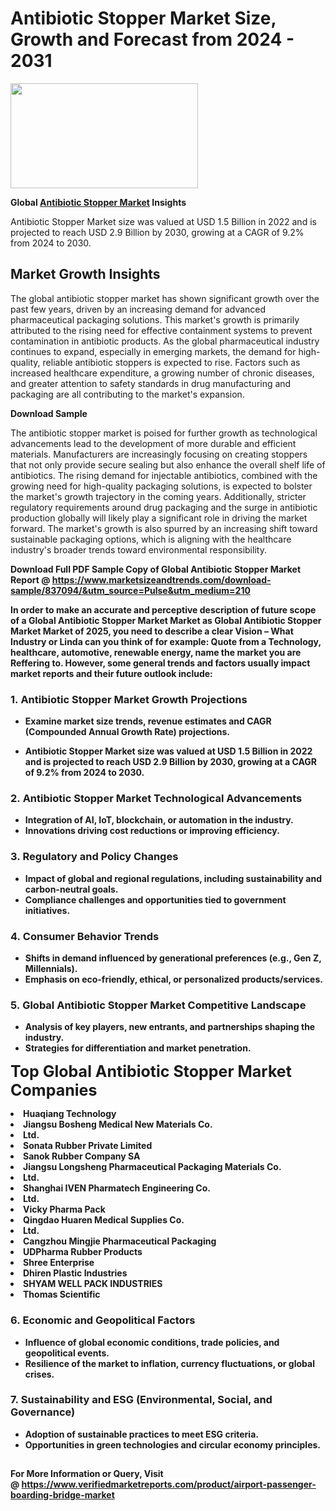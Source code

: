 <H1>Antibiotic Stopper Market Size, Growth and Forecast from 2024 - 2031</H1><img class="aligncenter size-medium wp-image-584254" src="https://thirdeyenews.in/wp-content/uploads/2024/09/Global-Market-Research-300x168.jpeg" alt="" width="300" height="168" /><p><strong>Global&nbsp;<a href="https://www.marketsizeandtrends.com/download-sample/837094/&amp;utm_source=Pulse&amp;utm_medium=210">Antibiotic Stopper Market</a> Insights</strong></p><p>Antibiotic Stopper Market size was valued at USD 1.5 Billion in 2022 and is projected to reach USD 2.9 Billion by 2030, growing at a CAGR of 9.2% from 2024 to 2030.</p><p><h2>Market Growth Insights</h2> <p>The global antibiotic stopper market has shown significant growth over the past few years, driven by an increasing demand for advanced pharmaceutical packaging solutions. This market's growth is primarily attributed to the rising need for effective containment systems to prevent contamination in antibiotic products. As the global pharmaceutical industry continues to expand, especially in emerging markets, the demand for high-quality, reliable antibiotic stoppers is expected to rise. Factors such as increased healthcare expenditure, a growing number of chronic diseases, and greater attention to safety standards in drug manufacturing and packaging are all contributing to the market's expansion.</p> <p><strong>Download Sample</strong></p> <p>The antibiotic stopper market is poised for further growth as technological advancements lead to the development of more durable and efficient materials. Manufacturers are increasingly focusing on creating stoppers that not only provide secure sealing but also enhance the overall shelf life of antibiotics. The rising demand for injectable antibiotics, combined with the growing need for high-quality packaging solutions, is expected to bolster the market's growth trajectory in the coming years. Additionally, stricter regulatory requirements around drug packaging and the surge in antibiotic production globally will likely play a significant role in driving the market forward. The market's growth is also spurred by an increasing shift toward sustainable packaging options, which is aligning with the healthcare industry's broader trends toward environmental responsibility.</p> <p><strong></p><p><span class=""><strong>Download Full PDF Sample Copy of Global Antibiotic Stopper Market Report</strong> @ <a href="https://www.marketsizeandtrends.com/download-sample/837094/&amp;utm_source=Pulse&amp;utm_medium=210" target="_blank">https://www.marketsizeandtrends.com/download-sample/837094/&amp;utm_source=Pulse&amp;utm_medium=210</a></span></p><p>In order to make an accurate and perceptive description of future scope of a Global&nbsp;Antibiotic Stopper Market Market as Global&nbsp;Antibiotic Stopper Market Market of 2025, you need to describe a clear Vision &ndash; What Industry or Linda can you think of for example: Quote from a Technology, healthcare, automotive, renewable energy, name the market you are Reffering to. However, some general trends and factors usually impact market reports and their future outlook include:</p><h3>1.&nbsp;<strong>Antibiotic Stopper Market Growth Projections</strong></h3><ul><li>Examine market size trends, revenue estimates and CAGR (Compounded Annual Growth Rate) projections.</li><li><p>Antibiotic Stopper Market size was valued at USD 1.5 Billion in 2022 and is projected to reach USD 2.9 Billion by 2030, growing at a CAGR of 9.2% from 2024 to 2030.</p></li></ul><h3>2.&nbsp;<strong>Antibiotic Stopper Market Technological Advancements</strong></h3><ul><li>Integration of AI, IoT, blockchain, or automation in the industry.</li><li>Innovations driving cost reductions or improving efficiency.</li></ul><h3>3.&nbsp;<strong>Regulatory and Policy Changes</strong></h3><ul><li>Impact of global and regional regulations, including sustainability and carbon-neutral goals.</li><li>Compliance challenges and opportunities tied to government initiatives.</li></ul><h3>4.&nbsp;<strong>Consumer Behavior Trends</strong></h3><ul><li>Shifts in demand influenced by generational preferences (e.g., Gen Z, Millennials).</li><li>Emphasis on eco-friendly, ethical, or personalized products/services.</li></ul><h3>5.&nbsp;<strong>Global Antibiotic Stopper Market Competitive Landscape</strong></h3><ul><li>Analysis of key players, new entrants, and partnerships shaping the industry.</li><li>Strategies for differentiation and market penetration.</li></ul><p data-pm-slice="1 1 []"><span style="color: inherit; font-family: inherit; font-size: 25px;">Top Global Antibiotic Stopper Market Companies</span></p><div class="" data-test-id=""><p><li>Huaqiang Technology</li><li> Jiangsu Bosheng Medical New Materials Co.</li><li> Ltd.</li><li> Sonata Rubber Private Limited</li><li> Sanok Rubber Company SA</li><li> Jiangsu Longsheng Pharmaceutical Packaging Materials Co.</li><li> Ltd.</li><li> Shanghai IVEN Pharmatech Engineering Co.</li><li> Ltd.</li><li> Vicky Pharma Pack</li><li> Qingdao Huaren Medical Supplies Co.</li><li> Ltd.</li><li> Cangzhou Mingjie Pharmaceutical Packaging</li><li> UDPharma Rubber Products</li><li> Shree Enterprise</li><li> Dhiren Plastic Industries</li><li> SHYAM WELL PACK INDUSTRIES</li><li> Thomas Scientific</li></p></div><h3>6.&nbsp;<strong>Economic and Geopolitical Factors</strong></h3><ul><li>Influence of global economic conditions, trade policies, and geopolitical events.</li><li>Resilience of the market to inflation, currency fluctuations, or global crises.</li></ul><h3>7.&nbsp;<strong>Sustainability and ESG (Environmental, Social, and Governance)</strong></h3><ul><li>Adoption of sustainable practices to meet ESG criteria.</li><li>Opportunities in green technologies and circular economy principles.</li></ul><h2><strong style="font-size: 14px;">For More Information or Query, Visit @&nbsp;</strong><a style="background-color: #ffffff; font-size: 14px;" href="https://www.marketsizeandtrends.com/report/antibiotic-stopper-market/" target="_blank">https://www.verifiedmarketreports.com/product/airport-passenger-boarding-bridge-market</a></h2>
